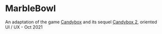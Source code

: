 # MarbleBowl

An adaptation of the game [Candybox](https://candybox2.github.io/candybox) and its sequel [Candybox 2](https://candybox2.github.io/), oriented UI / UX - Oct 2021

